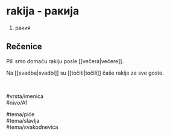 # rakija - ракија

1. ракия  

## Rečenice

Pili smo domaću rakiju posle [[večera|večere]].  

Na [[svadba|svadbi]] su [[točiti|točili]] čaše rakije za sve goste.  

<br>

#vrsta/imenica  
#nivo/A1  

#tema/piće  
#tema/slavlja  
#tema/svakodnevica  
